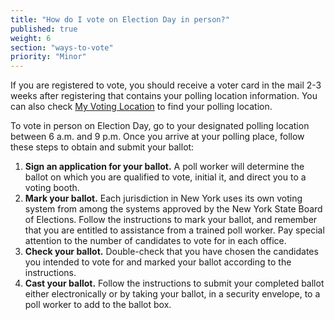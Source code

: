 ```yaml
---
title: "How do I vote on Election Day in person?"
published: true
weight: 6
section: "ways-to-vote"
priority: "Minor"
---
```

If you are registered to vote, you should receive a voter card in the mail 2-3 weeks after registering that contains your polling location information. You can also check [My Voting Location](#section-my-polling-place) to find your polling location.  

To vote in person on Election Day, go to your designated polling location between 6 a.m. and 9 p.m. Once you arrive at your polling place, follow these steps to obtain and submit your ballot:  
1. **Sign an application for your ballot.** A poll worker will determine the ballot on which you are qualified to vote, initial it, and direct you to a voting booth.  
2. **Mark your ballot.** Each jurisdiction in New York uses its own voting system from among the systems approved by the New York State Board of Elections. Follow the instructions to mark your ballot, and remember that you are entitled to assistance from a trained poll worker. Pay special attention to the number of candidates to vote for in each office.  
3. **Check your ballot.** Double-check that you have chosen the candidates you intended to vote for and marked your ballot according to the instructions.  
4. **Cast your ballot.** Follow the instructions to submit your completed ballot either electronically or by taking your ballot, in a security envelope, to a poll worker to add to the ballot box.  

